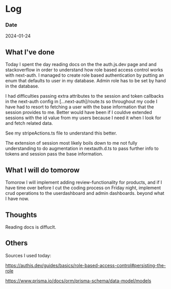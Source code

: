 # Log

### Date

2024-01-24

## What I've done

Today I spent the day reading docs on the the auth.js.dev page and and stackoverflow in order to understand how role based access control works with next-auth. I managed to create role based authentication by putting an enum that defaults to user in my database. Admin role has to be set by hand in the database.

I had difficulties passing extra attributes to the session and token callbacks in the next-auth config in [...next-auth]/route.ts so throughout my code I have had to resort to fetching a user with the base information that the session provides to me. Better would have been if I couldve extended sessions with the id value from my users because I need it when I look for and fetch related data.

See my stripeActions.ts file to understand this better.

The extension of session most likely boils down to me not fully understanding to do augmentation in nextauth.d.ts to pass further info to tokens and session pass the base information.

## What I will do tomorow

Tomorow I will implement adding review-functionality for products, and if I have time over before I cut the coding process on Friday night, implement crud operations to the userdashboard and admin dashboards. beyond what I have now.

## Thoughts

Reading docs is diffuclt.

## Others

Sources I used today:

https://authjs.dev/guides/basics/role-based-access-control#persisting-the-role

https://www.prisma.io/docs/orm/prisma-schema/data-model/models
